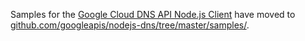 Samples for the [Google Cloud DNS API Node.js Client][client] have moved
to [github.com/googleapis/nodejs-dns/tree/master/samples/][samples].

[client]: https://github.com/googleapis/nodejs-dns
[samples]: https://github.com/googleapis/nodejs-dns/tree/master/samples
